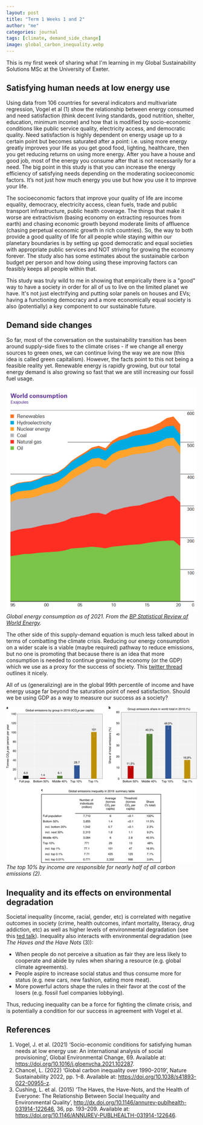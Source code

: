 ```yaml
---
layout: post
title: "Term 1 Weeks 1 and 2"
author: "me"
categories: journal
tags: [climate, demand_side_change]
image: global_carbon_inequality.webp
---
```


This is my first week of sharing what I'm learning in my Global Sustainability Solutions MSc at the University of Exeter. 

## Satisfying human needs at low energy use

Using data from 106 countries for several indicators and multivariate regression, Vogel et al (1) show the relationship between energy consumed and need satisfaction (think decent living standards, good nutrition, shelter, education, minimum income) and how that is modified by socio-economic conditions like public service quality, electricity access, and democratic quality. Need satisfaction is highly dependent on energy usage up to a certain point but becomes saturated after a point: i.e. using more energy greatly improves your life as you get good food, lighting, healthcare, then you get reducing returns on using more energy. After you have a house and good job, most of the energy you consume after that is not necessarily for a need. The big point in this study is that you can increase the energy efficiency of satisfying needs depending on the moderating socioeconomic factors. It’s not just how much energy you use but how you use it to improve your life.  

The socioeconomic factors that improve your quality of life are income equality, democracy, electricity access, clean fuels, trade and public transport infrastructure, public health coverage. The things that make it worse are extractivism (basing economy on extracting resources from earth) and chasing economic growth beyond moderate limits of affluence (chasing perpetual economic growth in rich countries). So, the way to both provide a good quality of life for all people while staying within our planetary boundaries is by setting up good democratic and equal societies with appropriate public services and NOT striving for growing the economy forever. The study also has some estimates about the sustainable carbon budget per person and how doing using these improving factors can feasibly keeps all people within that.

This study was truly wild to me in showing that empirically there is a "good" way to have a society in order for all of us to live on the limited planet we have. It's not just electrifying and putting solar panels on houses and EVs; having a functioning democracy and a more economically equal society is also (potentially) a key component to our sustainable future. 

## Demand side changes

So far, most of the conversation on the sustainability transition has been around supply-side fixes to the climate crises - if we change all energy sources to green ones, we can continue living the way we are now (this idea is called green capitalism). However, the facts point to this not being a feasible reality yet. Renewable energy is rapidly growing, but our total energy demand is also growing so fast that we are still increasing our fossil fuel usage.

![Energy consumption continues to increase](../assets/img/BP_energy_consumption.png "Global energy consumption")
_Global energy consumption as of 2021. From the [BP Statistical Review of World Energy](https://www.bp.com/content/dam/bp/business-sites/en/global/corporate/pdfs/energy-economics/statistical-review/bp-stats-review-2021-full-report.pdf)._ 

The other side of this supply-demand equation is much less talked about in terms of combatting the climate crisis. Reducing our energy consumption on a wider scale is a viable (maybe required) pathway to reduce emissions, but no one is promoting that because there is an idea that more consumption is needed to continue growing the economy (or the GDP) which we use as a proxy for the success of society. This [twitter thread](https://threadreaderapp.com/thread/1415189267542904833.html) outlines it nicely. 

All of us (generalizing) are in the global 99th percentile of income and have energy usage far beyond the saturation point of need satisfaction. Should we be using GDP as a way to measure our success as a society?

![The top 10% by income are responsible for nearly half of all carbon emissions](../assets/img/global_carbon_inequality.webp "Global carbon inequality")
_The top 10% by income are responsible for nearly half of all carbon emissions (2)._

## Inequality and its effects on environmental degradation

Societal inequality (income, racial, gender, etc) is correlated with negative outcomes in society (crime, health outcomes, infant mortality, literacy, drug addiction, etc) as well as higher levels of environmental degradation (see this [ted talk](https://www.ted.com/talks/richard_wilkinson_how_economic_inequality_harms_societies)). Inequality also interacts with environmental degradation (see _The Haves and the Have Nots_ (3)):
* When people do not perceive a situation as fair they are less likely to cooperate and abide by rules when sharing a resource (e.g. global climate agreements). 
* People aspire to increase social status and thus consume more for status (e.g. new cars, new fashion, eating more meat). 
* More powerful actors shape the rules in their favor at the cost of the losers (e.g. fossil fuel companies lobbying).

Thus, reducing inequality can be a force for fighting the climate crisis, and is potentially a condition for our success in agreement with Vogel et al. 


## References 
1. Vogel, J. et al. (2021) ‘Socio-economic conditions for satisfying human needs at low energy use: An international analysis of social provisioning’, Global Environmental Change, 69. Available at: https://doi.org/10.1016/j.gloenvcha.2021.102287. 
2. Chancel, L. (2022) ‘Global carbon inequality over 1990–2019’, Nature Sustainability 2022, pp. 1–8. Available at: https://doi.org/10.1038/s41893-022-00955-z.
3. Cushing, L. et al. (2015) ‘The Haves, the Have-Nots, and the Health of Everyone: The Relationship Between Social Inequality and Environmental Quality’, http://dx.doi.org/10.1146/annurev-publhealth-031914-122646, 36, pp. 193–209. Available at: https://doi.org/10.1146/ANNUREV-PUBLHEALTH-031914-122646.



